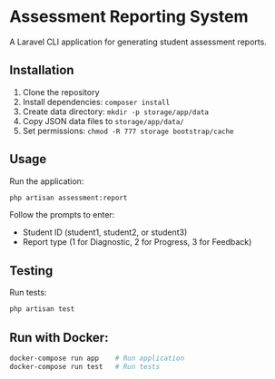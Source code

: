 # Assessment Reporting System

A Laravel CLI application for generating student assessment reports.

## Installation

1. Clone the repository
2. Install dependencies: `composer install`
3. Create data directory: `mkdir -p storage/app/data`
4. Copy JSON data files to `storage/app/data/`
5. Set permissions: `chmod -R 777 storage bootstrap/cache`

## Usage

Run the application:
```bash
php artisan assessment:report
```

Follow the prompts to enter:
- Student ID (student1, student2, or student3)
- Report type (1 for Diagnostic, 2 for Progress, 3 for Feedback)

## Testing

Run tests:
```bash
php artisan test
```

## Run with Docker:
```bash
docker-compose run app    # Run application
docker-compose run test   # Run tests
```
```